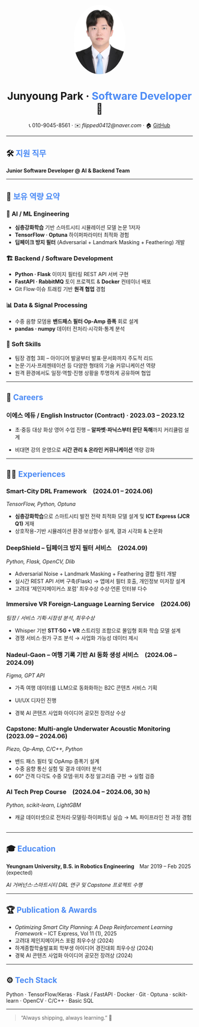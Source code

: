 <p align="center">
  <img src="https://github.com/Flipped0412/Cover-Letter/blob/main/profilePic.jpg?raw=true" width="140" style="border-radius:50%;">
</p>

<h1 align="center"><strong>Junyoung&nbsp;Park</strong> · <span style="color:#4C8BF5;">Software&nbsp;Developer</span> 🚀</h1>

<p align="center">
  📞 010-9045-8561 · ✉️ <em>flipped0412@naver.com</em> · 🏠 <a href="https://github.com/Flipped0412">GitHub</a>
</p>

---

## 🛠️ <span style="color:#4C8BF5;"><strong>지원 직무</strong></span>
**Junior Software Developer @ AI & Backend Team**

---

## 🔑 <span style="color:#4C8BF5;"><strong>보유 역량 요약</strong></span>

### 🤖 **AI / ML Engineering**
- **심층강화학습** 기반 스마트시티 시뮬레이션 모델 논문 1저자  
- **TensorFlow · Optuna** 하이퍼파라미터 최적화 경험  
- **딥페이크 방지 필터** (Adversarial + Landmark Masking + Feathering) 개발  

### 🏗️ **Backend / Software Development**
- **Python · Flask** 이미지 필터링 REST API 서버 구현  
- **FastAPI · RabbitMQ** 토이 프로젝트 & **Docker** 컨테이너 배포  
- Git Flow·이슈 트래킹 기반 **원격 협업** 경험  

### 📊 **Data & Signal Processing**
- 수중 음향 모뎀용 **밴드패스 필터**·**Op-Amp 증폭** 회로 설계  
- **pandas · numpy** 데이터 전처리·시각화·통계 분석  

### 🤝 **Soft Skills**
* 팀장 경험 3회 – 아이디어 발굴부터 발표·문서화까지 주도적 리드 ﻿
* 논문·기사·프레젠테이션 등 다양한 형태의 기술 커뮤니케이션 역량
* 원격 환경에서도 일정·역할·진행 상황을 투명하게 공유하며 협업

---

## 💼 <span style="color:#4C8BF5;"><strong>Careers</strong></span>

### **이에스 에듀 / English Instructor (Contract) · 2023.03 – 2023.12**
* 초·중등 대상 화상 영어 수업 진행 – **알파벳·파닉스부터 문단 독해**까지 커리큘럼 설계
- 비대면 강의 운영으로 **시간 관리 & 온라인 커뮤니케이션** 역량 강화  

---

## 🧑‍💻 <span style="color:#4C8BF5;"><strong>Experiences</strong></span>

### **Smart-City DRL Framework (2024.01 – 2024.06)**

*TensorFlow, Python, Optuna*

* **심층강화학습**으로 스마트시티 발전 전략 최적화 모델 설계 및 **ICT Express (JCR Q1)** 게재 ﻿
* 상호작용-기반 시뮬레이션 환경·보상함수 설계, 결과 시각화 & 논문화

### **DeepShield – 딥페이크 방지 필터 서비스 (2024.09)**

*Python, Flask, OpenCV, Dlib*

* Adversarial Noise + Landmark Masking + Feathering 결합 필터 개발
* 실시간 REST API 서버 구축(Flask) → 앱에서 필터 호출, 개인정보 미저장 설계
* 고려대 ‘제인지메이커스 포럼’ 최우수상 수상·언론 인터뷰 다수 ﻿

### **Immersive VR Foreign-Language Learning Service (2024.06)**

*팀장 / 서비스 기획·시장성 분석, 최우수상*

* Whisper 기반 **STT·5G + VR** 스트리밍 조합으로 몰입형 회화 학습 모델 설계
* 경쟁 서비스·원가 구조 분석 → 사업화 가능성 데이터 제시 ﻿

### **Nadeul-Gaon – 여행 기록 기반 AI 동화 생성 서비스 (2024.06 – 2024.09)**

*Figma, GPT API*

* 가족 여행 데이터를 LLM으로 동화화하는 B2C 콘텐츠 서비스 기획
- UI/UX 디자인 진행
* 경북 AI 콘텐츠 사업화 아이디어 공모전 장려상 수상 ﻿

### **Capstone: Multi-angle Underwater Acoustic Monitoring (2023.09 – 2024.06)**

*Piezo, Op-Amp, C/C++, Python*

* 밴드 패스 필터 및 OpAmp 증폭기 설계
* 수중 음향 통신 실험 및 결과 데이터 분석
* 60° 간격 다각도 수중 모뎀·위치 추정 알고리즘 구현 → 실험 검증 ﻿

### **AI Tech Prep Course (2024.04 – 2024.06, 30 h)**

*Python, scikit-learn, LightGBM*

* 캐글 데이터셋으로 전처리·모델링·하이퍼튜닝 실습 → ML 파이프라인 전 과정 경험 ﻿
---

## 🎓 <span style="color:#4C8BF5;"><strong>Education</strong></span>
**Yeungnam University, B.S. in Robotics Engineering** Mar 2019 – Feb 2025 (expected)

*AI 거버넌스·스마트시티 DRL 연구 및 Capstone 프로젝트 수행*

---

## 🏆 <span style="color:#4C8BF5;"><strong>Publication & Awards</strong></span>
* *Optimizing Smart City Planning: A Deep Reinforcement Learning Framework* – ICT Express, Vol 11 (1), 2025 ﻿
* 고려대 제인지메이커스 포럼 최우수상 (2024)
* 하계종합학술발표회 학부생 아이디어 경진대회 최우수상 (2024)
* 경북 AI 콘텐츠 사업화 아이디어 공모전 장려상 (2024)
---

## ⚙️ <span style="color:#4C8BF5;"><strong>Tech Stack</strong></span>
Python · TensorFlow/Keras · Flask / FastAPI · Docker · Git · Optuna · scikit-learn · OpenCV · C/C++ · Basic SQL

---

> “Always shipping, always learning.” 🌱
